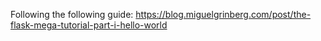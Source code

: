 
Following the following guide:
https://blog.miguelgrinberg.com/post/the-flask-mega-tutorial-part-i-hello-world